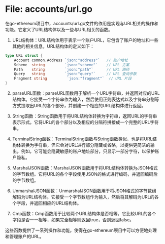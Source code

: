 # File: accounts/url.go

在go-ethereum项目中，accounts/url.go文件的作用是实现与URL相关的操作和功能。它定义了URL结构体以及一些与URL相关的函数。

1. URL结构体：URL结构体用于表示一个账户URL，它包含了账户的地址和一些其他的相关信息。URL结构体的定义如下：

```go
type URL struct {
	Account common.Address `json:"address"`   // 账户地址
	Scheme  string         `json:"scheme"`    // URL 方案
	Path    string         `json:"path"`      // URL 路径
	Query   string         `json:"query"`     // URL 查询参数
	Fragment string         `json:"fragment"`  // URL 片段
}
```

2. parseURL函数：parseURL函数用于解析一个URL字符串，并返回对应的URL结构体。它接受一个字符串作为输入，然后使用正则表达式以及字符串分割等方式提取出URL的各个部分，并创建一个相应的URL结构体进行返回。

3. String函数：String函数用于将URL结构体转换为字符串，返回URL的字符串表示形式。它将URL的各个部分以及相应的分隔符拼接成一个完整的URL字符串。

4. TerminalString函数：TerminalString函数与String函数类似，也是将URL结构体转换为字符串，但它会对URL进行部分隐藏或省略，以提供更简洁的输出。例如，它可能会隐藏敏感的账户地址部分，只显示一部分字符，以保护账户隐私。

5. MarshalJSON函数：MarshalJSON函数用于将URL结构体转换为JSON格式的字节数组。它将URL的各个字段使用JSON的格式进行编码，并返回编码后的字节数组。

6. UnmarshalJSON函数：UnmarshalJSON函数用于将JSON格式的字节数组解码为URL结构体。它接受一个字节数组作为输入，然后将其解码为URL的各个字段，并返回相应的URL结构体。

7. Cmp函数：Cmp函数用于比较两个URL结构体是否相等。它比较URL的各个字段是否一一相等，如果完全相等则返回true，否则返回false。

这些函数提供了一系列操作和功能，使得在go-ethereum项目中可以方便地处理和管理账户的URL。

